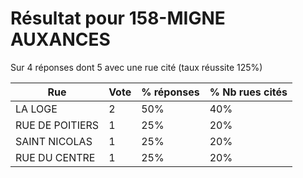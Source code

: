 # Résultat pour 158-MIGNE AUXANCES

Sur 4 réponses dont 5 avec une rue cité (taux réussite 125%)

| Rue | Vote | % réponses | % Nb rues cités|
|-----|------|------------|----------------|
| LA LOGE | 2 | 50% | 40%|
| RUE DE POITIERS | 1 | 25% | 20%|
| SAINT NICOLAS | 1 | 25% | 20%|
| RUE DU CENTRE | 1 | 25% | 20%|
